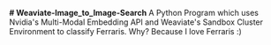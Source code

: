 **# Weaviate-Image_to_Image-Search**
A Python Program which uses Nvidia's Multi-Modal Embedding API and Weaviate's Sandbox Cluster Environment to classify Ferraris. Why? Because I love Ferraris :) 

